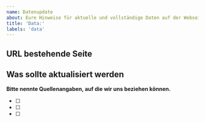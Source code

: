 ```yaml
---
name: Datenupdate
about: Eure Hinweise für aktuelle und vollständige Daten auf der Webseite
title: 'Data:'
labels: 'data'
---
```


## URL bestehende Seite

## Was sollte aktualisiert werden

__Bitte nennte Quellenangaben, auf die wir uns beziehen können.__

- [ ]
- [ ]
- [ ]
